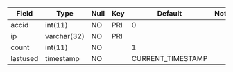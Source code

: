 **Field**|**Type**|**Null**|**Key**|**Default**|**Notes**
-----|-----|-----|-----|-----|-----
accid|int(11)|NO|PRI|0| 
ip|varchar(32)|NO|PRI| | 
count|int(11)|NO| |1| 
lastused|timestamp|NO| |CURRENT\_TIMESTAMP| 